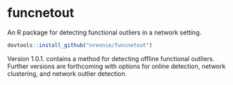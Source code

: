 # funcnetout
An R package for detecting functional outliers in a network setting.

``` r
devtools::install_github("nrennie/funcnetout")
```

Version 1.0.1. contains a method for detecting offline functional outliers. Further versions are forthcoming with options for online detection, network clustering, and network outlier detection.
